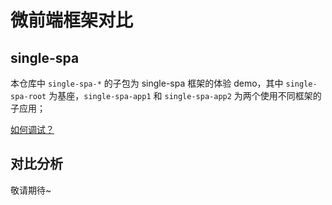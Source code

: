 # 微前端框架对比

## single-spa
本仓库中 `single-spa-*` 的子包为 single-spa 框架的体验 demo，其中 `single-spa-root` 为基座，`single-spa-app1` 和 `single-spa-app2` 为两个使用不同框架的子应用；

<a href="https://github.com/kelieCn/micro-fe-demos/blob/main/packages/single-spa-root/README.md">如何调试？</a>

## 对比分析
敬请期待~
